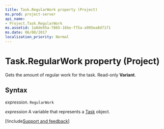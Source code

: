 ```yaml
---
title: Task.RegularWork property (Project)
ms.prod: project-server
api_name:
- Project.Task.RegularWork
ms.assetid: 1a8de95a-7865-16be-f75a-a995ea8d71f1
ms.date: 06/08/2017
localization_priority: Normal
---
```



# Task.RegularWork property (Project)

Gets the amount of regular work for the task. Read-only  **Variant**.


## Syntax

_expression_. `RegularWork`

_expression_ A variable that represents a [Task](./Project.Task.md) object.

[!include[Support and feedback](~/includes/feedback-boilerplate.md)]